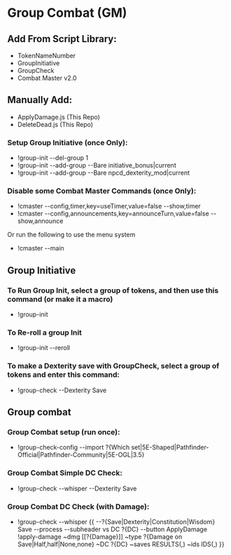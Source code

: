 # Group Combat (GM)

## Add From Script Library:
* TokenNameNumber
* GroupInitiative
* GroupCheck
* Combat Master v2.0

## Manually Add:
* ApplyDamage.js (This Repo)
* DeleteDead.js (This Repo)

### Setup Group Initiative (once Only):

* !group-init --del-group 1
* !group-init --add-group --Bare initiative_bonus|current
* !group-init --add-group --Bare npcd_dexterity_mod|current

### Disable some Combat Master Commands (once Only):

* !cmaster --config,timer,key=useTimer,value=false --show,timer
* !cmaster --config,announcements,key=announceTurn,value=false --show,announce

Or run the following to use the menu system

* !cmaster --main

## Group Initiative

### To Run Group Init, select a group of tokens, and then use this command (or make it a macro)
* !group-init

### To Re-roll a group Init
* !group-init --reroll

### To make a Dexterity save with GroupCheck, select a group of tokens and enter this command:
* !group-check --Dexterity Save

## Group combat

### Group Combat setup (run once):

* !group-check-config --import ?{Which set|5E-Shaped|Pathfinder-Official|Pathfinder-Community|5E-OGL|3.5}

### Group Combat Simple DC Check:

* !group-check --whisper --Dexterity Save

### Group Combat DC Check (with Damage):

* !group-check --whisper {{
--?{Save|Dexterity|Constitution|Wisdom} Save
--process
--subheader vs DC ?{DC}
--button ApplyDamage !apply-damage
~dmg [[?{Damage}]]
~type ?{Damage on Save|Half,half|None,none}
~DC ?{DC}
~saves RESULTS(,)
~ids IDS(,)
}}
	
